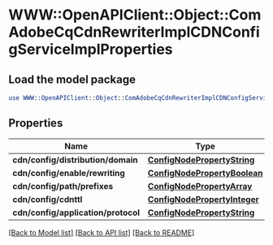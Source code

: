 # WWW::OpenAPIClient::Object::ComAdobeCqCdnRewriterImplCDNConfigServiceImplProperties

## Load the model package
```perl
use WWW::OpenAPIClient::Object::ComAdobeCqCdnRewriterImplCDNConfigServiceImplProperties;
```

## Properties
Name | Type | Description | Notes
------------ | ------------- | ------------- | -------------
**cdn/config/distribution/domain** | [**ConfigNodePropertyString**](ConfigNodePropertyString.md) |  | [optional] 
**cdn/config/enable/rewriting** | [**ConfigNodePropertyBoolean**](ConfigNodePropertyBoolean.md) |  | [optional] 
**cdn/config/path/prefixes** | [**ConfigNodePropertyArray**](ConfigNodePropertyArray.md) |  | [optional] 
**cdn/config/cdnttl** | [**ConfigNodePropertyInteger**](ConfigNodePropertyInteger.md) |  | [optional] 
**cdn/config/application/protocol** | [**ConfigNodePropertyString**](ConfigNodePropertyString.md) |  | [optional] 

[[Back to Model list]](../README.md#documentation-for-models) [[Back to API list]](../README.md#documentation-for-api-endpoints) [[Back to README]](../README.md)


